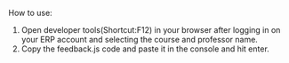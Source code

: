 
How to use: 
1. Open developer tools(Shortcut:F12) in your browser after logging in on your ERP account and selecting the course and professor name. 
2. Copy the feedback.js code and paste it in the console and hit enter.



